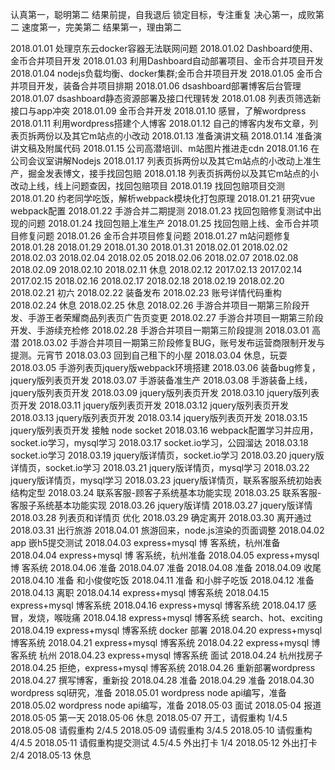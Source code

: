 认真第一，聪明第二
结果前提，自我退后
锁定目标，专注重复
决心第一，成败第二
速度第一，完美第二
结果第一，理由第二


2018.01.01 处理京东云docker容器无法联网问题
2018.01.02 Dashboard使用、金币合并项目开发
2018.01.03 利用Dashboard自动部署项目、金币合并项目开发
2018.01.04 nodejs负载均衡、docker集群;金币合并项目开发
2018.01.05 金币合并项目开发，装备合并项目排期
2018.01.06 dsashboard部署博客后台管理
2018.01.07 dsashboard静态资源部署及接口代理转发
2018.01.08 列表页筛选新接口与app冲突
2018.01.09 金币合并开发
2018.01.10 感冒，了解wordpress
2018.01.11 利用wordpress搭建个人博客
2018.01.12 自己的博客内发布文章，列表页拆两份以及其它m站点的小改动
2018.01.13 准备演讲文稿
2018.01.14 准备演讲文稿及附属代码
2018.01.15 公司高潜培训、m站图片推进走cdn
2018.01.16 在公司会议室讲解Nodejs
2018.01.17 列表页拆两份以及其它m站点的小改动上准生产，掘金发表博文，接手找回包赔
2018.01.18 列表页拆两份以及其它m站点的小改动上线，线上问题查因，找回包赔项目
2018.01.19 找回包赔项目交测
2018.01.20 约老同学吃饭，解析webpack模块化打包原理
2018.01.21 研究vue webpack配置
2018.01.22 手游合并二期提测
2018.01.23 找回包赔修复测试中出现的问题
2018.01.24 找回包赔上准生产
2018.01.25 找回包赔上线、金币合并项目修复问题
2018.01.26 金币合并项目修复问题
2018.01.27 m站问题修复
2018.01.28 
2018.01.29
2018.01.30
2018.01.31
2018.02.01
2018.02.02
2018.02.03
2018.02.04
2018.02.05
2018.02.06
2018.02.07
2018.02.08
2018.02.09
2018.02.10
2018.02.11 休息
2018.02.12
2017.02.13
2017.02.14
2017.02.15
2018.02.16
2018.02.17
2018.02.18
2018.02.19
2018.02.20
2018.02.21 初六
2018.02.22 装备发布
2018.02.23 账号详情代码重构
2018.02.24 休息
2018.02.25 休息
2018.02.26 手游合并项目一期第三阶段开发、手游王者荣耀商品列表页广告页变更
2018.02.27 手游合并项目一期第三阶段开发、手游续充检修
2018.02.28 手游合并项目一期第三阶段提测
2018.03.01 高潜
2018.03.02 手游合并项目一期第三阶段修复BUG，账号发布运营商限制开发与提测。元宵节
2018.03.03 回到自己租下的小屋
2018.03.04 休息，玩耍
2018.03.05 手游列表页jquery版webpack环境搭建
2018.03.06 装备bug修复，jquery版列表页开发
2018.03.07 手游装备准生产
2018.03.08 手游装备上线，jquery版列表页开发
2018.03.09 jquery版列表页开发
2018.03.10 jquery版列表页开发
2018.03.11 jquery版列表页开发
2018.03.12 jquery版列表页开发
2018.03.13 jquery版列表页开发
2018.03.14 jquery版列表页开发
2018.03.15 jquery版列表页开发 接触 node socket
2018.03.16 webpack配置学习并应用，socket.io学习，mysql学习
2018.03.17 socket.io学习，公园溜达
2018.03.18 socket.io学习
2018.03.19 jquery版详情页，socket.io学习
2018.03.20 jquery版详情页，socket.io学习
2018.03.21 jquery版详情页，mysql学习
2018.03.22 jquery版详情页，mysql学习
2018.03.23 jquery版详情页，联系客服系统初始表结构定型
2018.03.24 联系客服-顾客子系统基本功能实现
2018.03.25 联系客服-客服子系统基本功能实现
2018.03.26 jquery版详情
2018.03.27 jquery版详情
2018.03.28 列表页和详情页 优化
2018.03.29 确定离开
2018.03.30 离开通过
2018.03.31 出行旅游
2018.04.01 旅游回来，node.js渲染的页面调整
2018.04.02 app 嵌h5提交测试
2018.04.03 express+mysql 博 客系统，杭州准备
2018.04.04 express+mysql 博 客系统，杭州准备
2018.04.05 express+mysql 博 客系统
2018.04.06 准备
2018.04.07 准备
2018.04.08 准备
2018.04.09 收尾
2018.04.10 准备 和小俊俊吃饭
2018.04.11 准备 和小胖子吃饭
2018.04.12 准备
2018.04.13 离职
2018.04.14 express+mysql 博客系统
2018.04.15 express+mysql 博客系统
2018.04.16 express+mysql 博客系统
2018.04.17 感冒，发烧，喉咙痛
2018.04.18 express+mysql 博客系统 search、hot、exciting
2018.04.19 express+mysql 博客系统 docker 部署
2018.04.20 express+mysql 博客系统
2018.04.21 express+mysql 博客系统
2018.04.22 express+mysql 博客系统 杭州
2018.04.23 express+mysql 博客系统 面试
2018.04.24 杭州找房子
2018.04.25 拒绝，express+mysql 博客系统
2018.04.26 重新部署wordpress
2018.04.27 撰写博客，重新投
2018.04.28 准备
2018.04.29 准备
2018.04.30 wordpress sql研究，准备
2018.05.01 wordpress node api编写，准备
2018.05.02 wordpress node api编写，准备
2018.05·03 面试
2018.05·04 报道
2018.05·05 第一天
2018.05·06 休息
2018.05·07 开工，请假重构 1/4.5
2018.05·08 请假重构 2/4.5
2018.05·09 请假重构 3/4.5
2018.05·10 请假重构 4/4.5
2018.05·11 请假重构提交测试 4.5/4.5 外出打卡 1/4
2018.05·12 外出打卡 2/4
2018.05·13 休息
